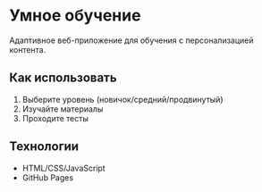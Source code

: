 # Умное обучение

Адаптивное веб-приложение для обучения с персонализацией контента.

## Как использовать
1. Выберите уровень (новичок/средний/продвинутый)
2. Изучайте материалы
3. Проходите тесты

## Технологии
- HTML/CSS/JavaScript
- GitHub Pages
